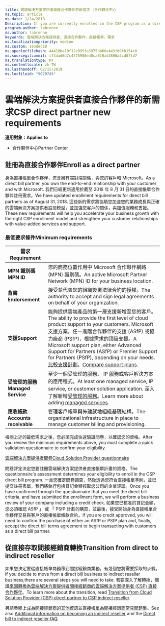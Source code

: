 ```yaml
---
title: 雲端解決方案提供者直接合作夥伴的新需求 |合作夥伴中心
ms.topic: article
ms.date: 1/14/2018
Description: If you are currently enrolled in the CSP program as a direct partner, you should prepare to meet these updated support and services requirements.
program.author: labrenne
ms.author: labrenne
keywords: 雲端解決方案提供者，直接合作夥伴，直接帳單，需求
ms.localizationpriority: medium
ms.custom: seodec18
ms.openlocfilehash: 44410ba70f12e995fa5975bb60e443fd9fb154c0
ms.sourcegitcommit: c74dad6d7c4775980ed8ca8f0ad3800a2cd07fd7
ms.translationtype: MT
ms.contentlocale: zh-TW
ms.lasthandoff: 02/15/2019
ms.locfileid: "9079749"
---
```

# <a name="csp-direct-partner-new-requirements"></a><span data-ttu-id="52bbd-103">雲端解決方案提供者直接合作夥伴的新需求</span><span class="sxs-lookup"><span data-stu-id="52bbd-103">CSP direct partner new requirements</span></span>

**<span data-ttu-id="52bbd-104">適用對象：</span><span class="sxs-lookup"><span data-stu-id="52bbd-104">Applies to</span></span>**

- <span data-ttu-id="52bbd-105">合作夥伴中心</span><span class="sxs-lookup"><span data-stu-id="52bbd-105">Partner Center</span></span>

## <a name="enroll-as-a-direct-partner"></a><span data-ttu-id="52bbd-106">註冊為直接合作夥伴</span><span class="sxs-lookup"><span data-stu-id="52bbd-106">Enroll as a direct partner</span></span>

<span data-ttu-id="52bbd-107">身為直接帳單合作夥伴，您會擁有端對端關係，與您的客戶和 Microsoft。</span><span class="sxs-lookup"><span data-stu-id="52bbd-107">As a direct bill partner, you own the end-to-end relationship with your customer and with Microsoft.</span></span> <span data-ttu-id="52bbd-108">我們已經更新適用於截至 2018 年 8 月 31 日的直接帳單合作夥伴註冊需求。</span><span class="sxs-lookup"><span data-stu-id="52bbd-108">We have updated enrollment requirements for direct bill partners as of August 31, 2018.</span></span> <span data-ttu-id="52bbd-109">這些新的需求將協助您加速您的業務成長與正確的雲端解決方案提供者註冊模型，並加強您客戶的關係，與加值服務和支援。</span><span class="sxs-lookup"><span data-stu-id="52bbd-109">These new requirements will help you accelerate your business growth with the right CSP enrollment model and strengthen your customer relationships with value-added services and support.</span></span> 

### <a name="minimum-requirements"></a><span data-ttu-id="52bbd-110">最低要求條件</span><span class="sxs-lookup"><span data-stu-id="52bbd-110">Minimum requirements</span></span>

|**<span data-ttu-id="52bbd-111">需求</span><span class="sxs-lookup"><span data-stu-id="52bbd-111">Requirement</span></span>**|                             |
|--------------------------------|--------------------------------------------------------------|
|**<span data-ttu-id="52bbd-112">MPN 識別碼</span><span class="sxs-lookup"><span data-stu-id="52bbd-112">MPN ID</span></span>**   |<span data-ttu-id="52bbd-113">您的商務位置作用中 Microsoft 合作夥伴網路 (MPN) 識別碼。</span><span class="sxs-lookup"><span data-stu-id="52bbd-113">An active Microsoft Partner Network (MPN) ID for your business location.</span></span>   |
|**<span data-ttu-id="52bbd-114">背書</span><span class="sxs-lookup"><span data-stu-id="52bbd-114">Endorsement</span></span>**   |<span data-ttu-id="52bbd-115">接受並代表您的組織簽署法律合約的授權。</span><span class="sxs-lookup"><span data-stu-id="52bbd-115">The authority to accept and sign legal agreements on behalf of your organization.</span></span>|
|**<span data-ttu-id="52bbd-116">支援</span><span class="sxs-lookup"><span data-stu-id="52bbd-116">Support</span></span>**  |<span data-ttu-id="52bbd-117">能夠提供雲端產品的第一層支援新增至您的客戶。</span><span class="sxs-lookup"><span data-stu-id="52bbd-117">The ability to provide the first level of cloud product support to your customers.</span></span> <span data-ttu-id="52bbd-118">Microsoft 支援方案，任一進階合作夥伴的支援 (ASfP) 或協力廠商 (PSfP)，根據需求的頂級支援。</span><span class="sxs-lookup"><span data-stu-id="52bbd-118">A Microsoft support plan, either Advanced Support for Partners (ASfP) or Premier Support for Partners (PSfP), depending on your needs.</span></span> <span data-ttu-id="52bbd-119">[比較支援計劃](https://partner.microsoft.com/en-US/support/partnersupport)。</span><span class="sxs-lookup"><span data-stu-id="52bbd-119">[Compare support plans](https://partner.microsoft.com/en-US/support/partnersupport).</span></span> |
|**<span data-ttu-id="52bbd-120">受管理的服務</span><span class="sxs-lookup"><span data-stu-id="52bbd-120">Managed Service</span></span>**   |<span data-ttu-id="52bbd-121">至少一個受管理的服務、 IP 服務或客戶解決方案的應用程式。</span><span class="sxs-lookup"><span data-stu-id="52bbd-121">At least one managed service, IP service, or customer solution application.</span></span> <span data-ttu-id="52bbd-122">深入了解新增[受管理的服務](https://partner.microsoft.com/en-US/business-opportunities/managed-services-provider)。</span><span class="sxs-lookup"><span data-stu-id="52bbd-122">Learn more about adding [managed services](https://partner.microsoft.com/en-US/business-opportunities/managed-services-provider).</span></span>|
|**<span data-ttu-id="52bbd-123">應收帳款</span><span class="sxs-lookup"><span data-stu-id="52bbd-123">Accounts receivable</span></span>** |<span data-ttu-id="52bbd-124">管理客戶帳單與佈建就地組織基礎結構。</span><span class="sxs-lookup"><span data-stu-id="52bbd-124">The organizational infrastructure in place to manage customer billing and provisioning.</span></span> 

<span data-ttu-id="52bbd-125">檢閱上述的最低需求之後，您必須完成快速驗證問卷，以確認您的資格。</span><span class="sxs-lookup"><span data-stu-id="52bbd-125">After you review the minimum requirements above, you must complete a quick validation questionnaire to confirm your eligibility.</span></span> 

[<span data-ttu-id="52bbd-126">雲端解決方案提供者問卷</span><span class="sxs-lookup"><span data-stu-id="52bbd-126">Cloud Solution Provider questionnaire</span></span>](https://partner.microsoft.com/cloud-solution-provider/assessment)

<span data-ttu-id="52bbd-127">問卷評定決定您要註冊雲端解決方案提供者直接帳單計畫的資格。</span><span class="sxs-lookup"><span data-stu-id="52bbd-127">The questionnaire's assessment determines your eligibility to enroll in the CSP direct bill program.</span></span> <span data-ttu-id="52bbd-128">一旦您確定問卷調查，然後透過您符合直接帳單準則，並已提交註冊表單，我們將執行包括貸記金額核取您公司的企業評論。</span><span class="sxs-lookup"><span data-stu-id="52bbd-128">Once you have confirmed through the questionnaire that you meet the direct bill criteria, and have submitted the enrollment form, we will perform a business review of your company including a credit check.</span></span> <span data-ttu-id="52bbd-129">如果您已核准的貸記金額，您必須確認 ASfP 」 或 「 PSfP 計劃的購買，並最後，接受開始身為直接帳單合作夥伴交易與客戶的直接帳單條款合約。</span><span class="sxs-lookup"><span data-stu-id="52bbd-129">If you are credit approved, you will need to confirm the purchase of either an ASfP or PSfP plan and, finally, accept the direct bill terms agreement to begin transacting with customers as a direct bill partner.</span></span>

## <a name="transition-from-direct-to-indirect-reseller"></a><span data-ttu-id="52bbd-130">從直接存取間接經銷商轉換</span><span class="sxs-lookup"><span data-stu-id="52bbd-130">Transition from direct to indirect reseller</span></span>

<span data-ttu-id="52bbd-131">如果您決定要從直接帳單商務移到間接經銷商業務，有幾個您將需要採取的步驟。</span><span class="sxs-lookup"><span data-stu-id="52bbd-131">If you decide to move from a direct bill business to indirect reseller business,there are several steps you will need to take.</span></span> <span data-ttu-id="52bbd-132">若要深入了解轉換，閱讀[來回轉換為雲端解決方案提供者間接經銷商的雲端解決方案提供者 (CSP) 直接合作夥伴](transition-direct-to-indirect.md)。</span><span class="sxs-lookup"><span data-stu-id="52bbd-132">To learn more about the transition, read [Transition from Cloud Solution Provider (CSP) direct partner to CSP indirect reseller](transition-direct-to-indirect.md).</span></span> 

<span data-ttu-id="52bbd-133">另請參閱[上成為間接經銷商的其他資訊](https://assetsprod.microsoft.com/csp-directbill-to-indirect-transition.pdf)並[直接帳單為間接經銷商常見問題集](http://assetsprod.microsoft.com/mpn/direct-bill-partner-faq.pdf)。</span><span class="sxs-lookup"><span data-stu-id="52bbd-133">See also [Additional information on becoming an indirect reseller](https://assetsprod.microsoft.com/csp-directbill-to-indirect-transition.pdf) and the [Direct bill to indirect reseller fAQ](http://assetsprod.microsoft.com/mpn/direct-bill-partner-faq.pdf).</span></span>